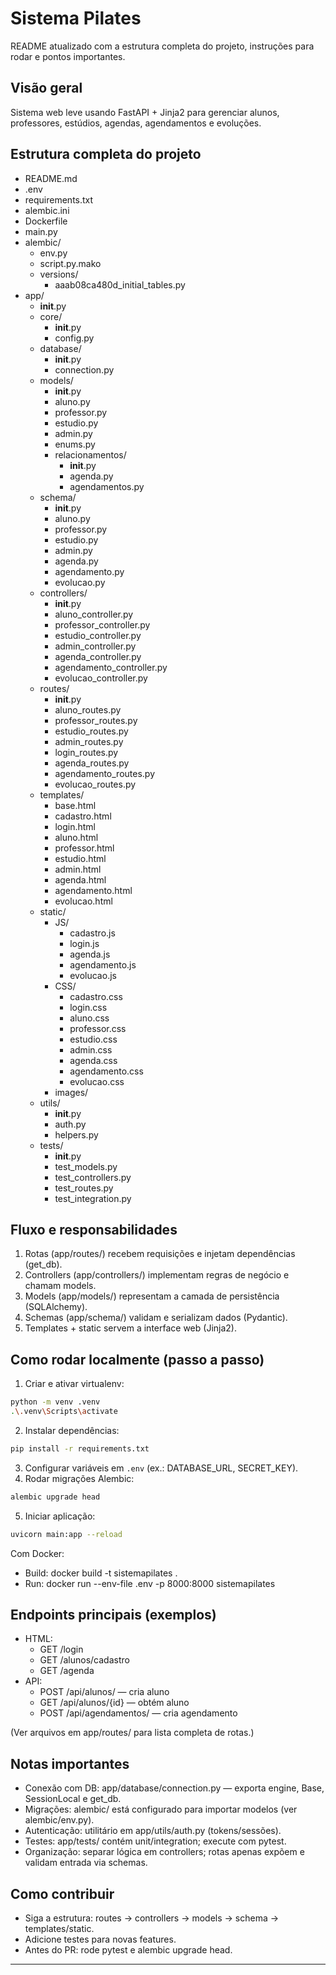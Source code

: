 # Sistema Pilates

README atualizado com a estrutura completa do projeto, instruções para rodar e pontos importantes.

## Visão geral
Sistema web leve usando FastAPI + Jinja2 para gerenciar alunos, professores, estúdios, agendas, agendamentos e evoluções.

## Estrutura completa do projeto
- README.md
- .env
- requirements.txt
- alembic.ini
- Dockerfile
- main.py
- alembic/
  - env.py
  - script.py.mako
  - versions/
    - aaab08ca480d_initial_tables.py
- app/
  - __init__.py
  - core/
    - __init__.py
    - config.py
  - database/
    - __init__.py
    - connection.py
  - models/
    - __init__.py
    - aluno.py
    - professor.py
    - estudio.py
    - admin.py
    - enums.py
    - relacionamentos/
      - __init__.py
      - agenda.py
      - agendamentos.py
  - schema/
    - __init__.py
    - aluno.py
    - professor.py
    - estudio.py
    - admin.py
    - agenda.py
    - agendamento.py
    - evolucao.py
  - controllers/
    - __init__.py
    - aluno_controller.py
    - professor_controller.py
    - estudio_controller.py
    - admin_controller.py
    - agenda_controller.py
    - agendamento_controller.py
    - evolucao_controller.py
  - routes/
    - __init__.py
    - aluno_routes.py
    - professor_routes.py
    - estudio_routes.py
    - admin_routes.py
    - login_routes.py
    - agenda_routes.py
    - agendamento_routes.py
    - evolucao_routes.py
  - templates/
    - base.html
    - cadastro.html
    - login.html
    - aluno.html
    - professor.html
    - estudio.html
    - admin.html
    - agenda.html
    - agendamento.html
    - evolucao.html
  - static/
    - JS/
      - cadastro.js
      - login.js
      - agenda.js
      - agendamento.js
      - evolucao.js
    - CSS/
      - cadastro.css
      - login.css
      - aluno.css
      - professor.css
      - estudio.css
      - admin.css
      - agenda.css
      - agendamento.css
      - evolucao.css
    - images/
  - utils/
    - __init__.py
    - auth.py
    - helpers.py
  - tests/
    - __init__.py
    - test_models.py
    - test_controllers.py
    - test_routes.py
    - test_integration.py

## Fluxo e responsabilidades
1. Rotas (app/routes/) recebem requisições e injetam dependências (get_db).
2. Controllers (app/controllers/) implementam regras de negócio e chamam models.
3. Models (app/models/) representam a camada de persistência (SQLAlchemy).
4. Schemas (app/schema/) validam e serializam dados (Pydantic).
5. Templates + static servem a interface web (Jinja2).

## Como rodar localmente (passo a passo)
1. Criar e ativar virtualenv:
```sh
python -m venv .venv
.\.venv\Scripts\activate
```
2. Instalar dependências:
```sh
pip install -r requirements.txt
```
3. Configurar variáveis em `.env` (ex.: DATABASE_URL, SECRET_KEY).
4. Rodar migrações Alembic:
```sh
alembic upgrade head
```
5. Iniciar aplicação:
```sh
uvicorn main:app --reload
```

Com Docker:
- Build: docker build -t sistemapilates .
- Run: docker run --env-file .env -p 8000:8000 sistemapilates

## Endpoints principais (exemplos)
- HTML:
  - GET /login
  - GET /alunos/cadastro
  - GET /agenda
- API:
  - POST /api/alunos/ — cria aluno
  - GET /api/alunos/{id} — obtém aluno
  - POST /api/agendamentos/ — cria agendamento

(Ver arquivos em app/routes/ para lista completa de rotas.)

## Notas importantes
- Conexão com DB: app/database/connection.py — exporta engine, Base, SessionLocal e get_db.
- Migrações: alembic/ está configurado para importar modelos (ver alembic/env.py).
- Autenticação: utilitário em app/utils/auth.py (tokens/sessões).
- Testes: app/tests/ contém unit/integration; execute com pytest.
- Organização: separar lógica em controllers; rotas apenas expõem e validam entrada via schemas.

## Como contribuir
- Siga a estrutura: routes → controllers → models → schema → templates/static.
- Adicione testes para novas features.
- Antes do PR: rode pytest e alembic upgrade head.

---
